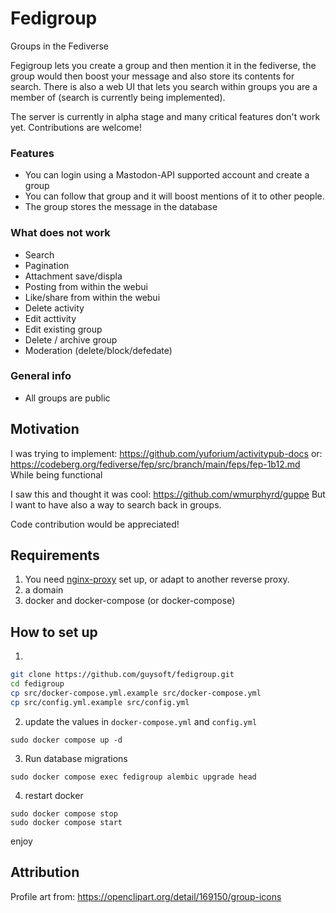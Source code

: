 # Fedigroup

Groups in the Fediverse

Fegigroup lets you create a group and then mention it in the fediverse, the group would then boost your message and also store its contents for search.
There is also a web UI that lets you search within groups you are a member of (search is currently being implemented).

The server is currently in alpha stage and many critical features don't work yet. Contributions are welcome!

### Features

* You can login using a Mastodon-API supported account and create a group
* You can follow that group and it will boost mentions of it to other people.
* The group stores the message in the database

### What does not work
* Search
* Pagination
* Attachment save/displa
* Posting from within the webui
* Like/share from within the webui
* Delete activity
* Edit acttivity
* Edit existing group
* Delete / archive group
* Moderation (delete/block/defedate)

### General info
* All groups are public

## Motivation
I was trying to implement: https://github.com/yuforium/activitypub-docs
or: https://codeberg.org/fediverse/fep/src/branch/main/feps/fep-1b12.md
While being functional

I saw this and thought it was cool: https://github.com/wmurphyrd/guppe
But I want to have also a way to search back in groups.

Code contribution would be appreciated!

## Requirements
1. You need [nginx-proxy](https://github.com/nginx-proxy/nginx-proxy) set up, or adapt to another reverse proxy.
2. a domain
3. docker and docker-compose (or docker-compose)

## How to set up
1. 
```bash
git clone https://github.com/guysoft/fedigroup.git
cd fedigroup
cp src/docker-compose.yml.example src/docker-compose.yml
cp src/config.yml.example src/config.yml
```

2. update the values in ``docker-compose.yml`` and ``config.yml``
```
sudo docker compose up -d
```
3. Run database migrations
```
sudo docker compose exec fedigroup alembic upgrade head
```
4. restart docker
```
sudo docker compose stop
sudo docker compose start
```

enjoy

## Attribution

Profile art from: https://openclipart.org/detail/169150/group-icons
